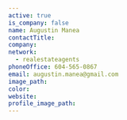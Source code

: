 ```yaml
---
active: true
is_company: false
name: Augustin Manea
contactTitle:
company:
network:
  - realestateagents
phoneOffice: 604-565-0867
email: augustin.manea@gmail.com
image_path:
color:
website:
profile_image_path:
---
```



